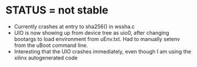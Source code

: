 # STATUS = not stable


* Currently crashes at entry to sha256() in wssha.c
* UIO is now showing up from device tree as uio0, after changing bootargs to load environment from uEnv.txt. Had to manually setenv from the uBoot command line. 
* Interesting that the UIO crashes immediately, even though I am using the xilinx autogenerated code

